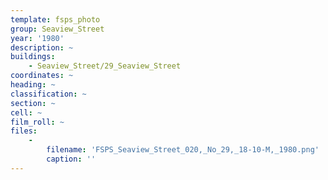 ```yaml
---
template: fsps_photo
group: Seaview_Street
year: '1980'
description: ~
buildings:
    - Seaview_Street/29_Seaview_Street
coordinates: ~
heading: ~
classification: ~
section: ~
cell: ~
film_roll: ~
files:
    -
        filename: 'FSPS_Seaview_Street_020,_No_29,_18-10-M,_1980.png'
        caption: ''
---
```

